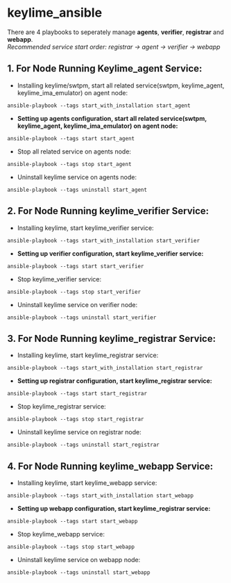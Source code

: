 # keylime_ansible
 There are 4 playbooks to seperately manage **agents**, **verifier**, **registrar** and **webapp**. \
 *Recommended service start order: registrar -> agent -> verifier -> webapp*
## 1. For Node Running Keylime_agent Service:
  - Installing keylime/swtpm, start all related service(swtpm, keylime_agent, keylime_ima_emulator) on agent node:
  ```
  ansible-playbook --tags start_with_installation start_agent
  ```
  - **Setting up agents configuration, start all related service(swtpm, keylime_agent, keylime_ima_emulator) on agent node:**
  ```
  ansible-playbook --tags start start_agent
  ```
  - Stop all related service on agents node:
  ```
  ansible-playbook --tags stop start_agent
  ```
  - Uninstall keylime service on agents node:
  ```
  ansible-playbook --tags uninstall start_agent
  ```
## 2. For Node Running keylime_verifier Service:
  - Installing keylime, start keylime_verifier service:
  ```
  ansible-playbook --tags start_with_installation start_verifier
  ```
  - **Setting up verifier configuration, start keylime_verifier service:**
  ```
  ansible-playbook --tags start start_verifier
  ```
  - Stop keylime_verifier service:
  ```
  ansible-playbook --tags stop start_verifier
  ```
  - Uninstall keylime service on verifier node:
  ```
  ansible-playbook --tags uninstall start_verifier
  ```
## 3. For Node Running keylime_registrar Service:
  - Installing keylime, start keylime_registrar service:
  ```
  ansible-playbook --tags start_with_installation start_registrar
  ```
  - **Setting up registrar configuration, start keylime_registrar service:**
  ```
  ansible-playbook --tags start start_registrar
  ```
  - Stop keylime_registrar service:
  ```
  ansible-playbook --tags stop start_registrar
  ```
  - Uninstall keylime service on registrar node:
  ```
  ansible-playbook --tags uninstall start_registrar
  ```
## 4. For Node Running keylime_webapp Service:
  - Installing keylime, start keylime_webapp service:
  ```
  ansible-playbook --tags start_with_installation start_webapp
  ```
  - **Setting up webapp configuration, start keylime_registrar service:**
  ```
  ansible-playbook --tags start start_webapp
  ```
  - Stop keylime_webapp service:
  ```
  ansible-playbook --tags stop start_webapp
  ```
  - Uninstall keylime service on webapp node:
  ```
  ansible-playbook --tags uninstall start_webapp
  ```
